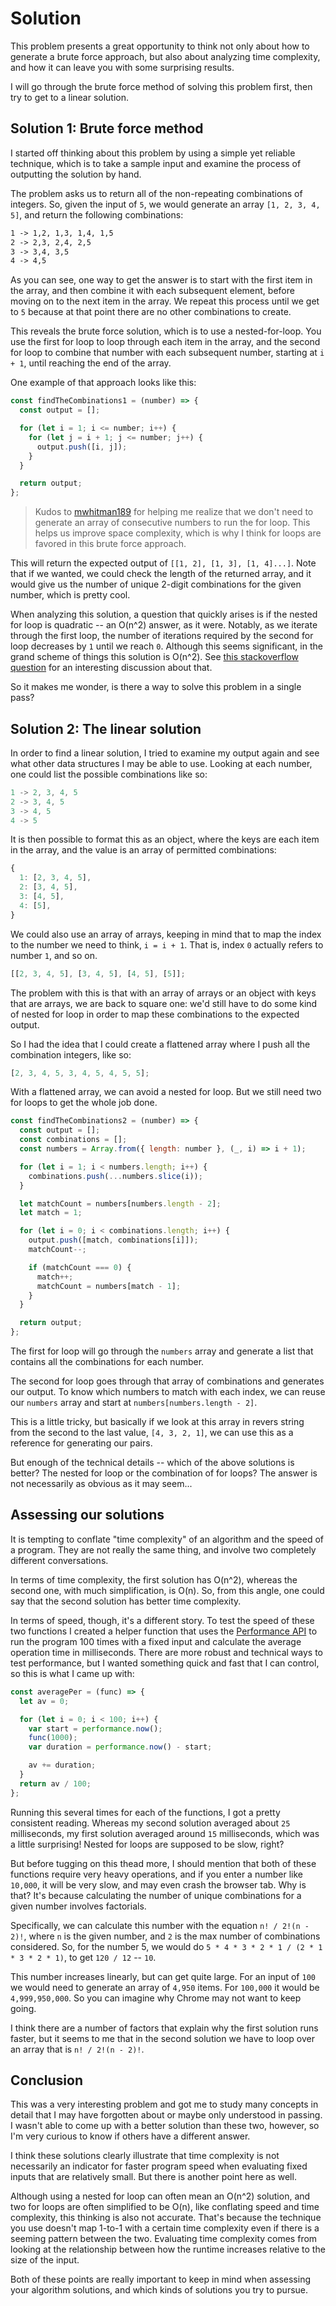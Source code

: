 # Solution

This problem presents a great opportunity to think not only about how to generate a brute force approach, but also about analyzing time complexity, and how it can leave you with some surprising results.

I will go through the brute force method of solving this problem first, then try to get to a linear solution.

## Solution 1: Brute force method

I started off thinking about this problem by using a simple yet reliable technique, which is to take a sample input and examine the process of outputting the solution by hand.

The problem asks us to return all of the non-repeating combinations of integers. So, given the input of `5`, we would generate an array `[1, 2, 3, 4, 5]`, and return the following combinations:

```md
1 -> 1,2, 1,3, 1,4, 1,5
2 -> 2,3, 2,4, 2,5
3 -> 3,4, 3,5
4 -> 4,5
```

As you can see, one way to get the answer is to start with the first item in the array, and then combine it with each subsequent element, before moving on to the next item in the array. We repeat this process until we get to `5` because at that point there are no other combinations to create.

This reveals the brute force solution, which is to use a nested-for-loop. You use the first for loop to loop through each item in the array, and the second for loop to combine that number with each subsequent number, starting at `i + 1`, until reaching the end of the array.

One example of that approach looks like this:

```js
const findTheCombinations1 = (number) => {
  const output = [];

  for (let i = 1; i <= number; i++) {
    for (let j = i + 1; j <= number; j++) {
      output.push([i, j]);
    }
  }

  return output;
};
```

> Kudos to [mwhitman189](https://github.com/mwhitman189) for helping me realize that we don't need to generate an array of consecutive numbers to run the for loop. This helps us improve space complexity, which is why I think for loops are favored in this brute force approach.

This will return the expected output of `[[1, 2], [1, 3], [1, 4]...]`. Note that if we wanted, we could check the length of the returned array, and it would give us the number of unique 2-digit combinations for the given number, which is pretty cool.

When analyzing this solution, a question that quickly arises is if the nested for loop is quadratic -- an O(n^2) answer, as it were. Notably, as we iterate through the first loop, the number of iterations required by the second for loop decreases by `1` until we reach `0`. Although this seems significant, in the grand scheme of things this solution is O(n^2). See [this stackoverflow question](https://stackoverflow.com/questions/362059/what-is-the-big-o-of-a-nested-loop-where-number-of-iterations-in-the-inner-loop) for an interesting discussion about that.

So it makes me wonder, is there a way to solve this problem in a single pass?

## Solution 2: The linear solution

In order to find a linear solution, I tried to examine my output again and see what other data structures I may be able to use. Looking at each number, one could list the possible combinations like so:

```js
1 -> 2, 3, 4, 5
2 -> 3, 4, 5
3 -> 4, 5
4 -> 5
```

It is then possible to format this as an object, where the keys are each item in the array, and the value is an array of permitted combinations:

```js
{
  1: [2, 3, 4, 5],
  2: [3, 4, 5],
  3: [4, 5],
  4: [5],
}
```

We could also use an array of arrays, keeping in mind that to map the index to the number we need to think, `i = i + 1`. That is, index `0` actually refers to number `1`, and so on.

```js
[[2, 3, 4, 5], [3, 4, 5], [4, 5], [5]];
```

The problem with this is that with an array of arrays or an object with keys that are arrays, we are back to square one: we'd still have to do some kind of nested for loop in order to map these combinations to the expected output.

So I had the idea that I could create a flattened array where I push all the combination integers, like so:

```js
[2, 3, 4, 5, 3, 4, 5, 4, 5, 5];
```

With a flattened array, we can avoid a nested for loop. But we still need two for loops to get the whole job done.

```js
const findTheCombinations2 = (number) => {
  const output = [];
  const combinations = [];
  const numbers = Array.from({ length: number }, (_, i) => i + 1);

  for (let i = 1; i < numbers.length; i++) {
    combinations.push(...numbers.slice(i));
  }

  let matchCount = numbers[numbers.length - 2];
  let match = 1;

  for (let i = 0; i < combinations.length; i++) {
    output.push([match, combinations[i]]);
    matchCount--;

    if (matchCount === 0) {
      match++;
      matchCount = numbers[match - 1];
    }
  }

  return output;
};
```

The first for loop will go through the `numbers` array and generate a list that contains all the combinations for each number.

The second for loop goes through that array of combinations and generates our output. To know which numbers to match with each index, we can reuse our `numbers` array and start at `numbers[numbers.length - 2]`.

This is a little tricky, but basically if we look at this array in revers string from the second to the last value, `[4, 3, 2, 1]`, we can use this as a reference for generating our pairs.

But enough of the technical details -- which of the above solutions is better? The nested for loop or the combination of for loops? The answer is not necessarily as obvious as it may seem...

## Assessing our solutions

It is tempting to conflate "time complexity" of an algorithm and the speed of a program. They are not really the same thing, and involve two completely different conversations.

In terms of time complexity, the first solution has O(n^2), whereas the second one, with much simplification, is O(n). So, from this angle, one could say that the second solution has better time complexity.

In terms of speed, though, it's a different story. To test the speed of these two functions I created a helper function that uses the [Performance API](https://developer.mozilla.org/en-US/docs/Web/API/Performance) to run the program 100 times with a fixed input and calculate the average operation time in milliseconds. There are more robust and technical ways to test performance, but I wanted something quick and fast that I can control, so this is what I came up with:

```js
const averagePer = (func) => {
  let av = 0;

  for (let i = 0; i < 100; i++) {
    var start = performance.now();
    func(1000);
    var duration = performance.now() - start;

    av += duration;
  }
  return av / 100;
};
```

Running this several times for each of the functions, I got a pretty consistent reading. Whereas my second solution averaged about `25` milliseconds, my first solution averaged around `15` milliseconds, which was a little surprising! Nested for loops are supposed to be slow, right?

But before tugging on this thead more, I should mention that both of these functions require very heavy operations, and if you enter a number like `10,000`, it will be very slow, and may even crash the browser tab. Why is that? It's because calculating the number of unique combinations for a given number involves factorials.

Specifically, we can calculate this number with the equation `n! / 2!(n - 2)!`, where `n` is the given number, and `2` is the max number of combinations considered. So, for the number 5, we would do `5 * 4 * 3 * 2 * 1 / (2 * 1 * 3 * 2 * 1)`, to get `120 / 12` -- `10`.

This number increases linearly, but can get quite large. For an input of `100` we would need to generate an array of `4,950` items. For `100,000` it would be `4,999,950,000`. So you can imagine why Chrome may not want to keep going.

I think there are a number of factors that explain why the first solution runs faster, but it seems to me that in the second solution we have to loop over an array that is `n! / 2!(n - 2)!`.

## Conclusion

This was a very interesting problem and got me to study many concepts in detail that I may have forgotten about or maybe only understood in passing. I wasn't able to come up with a better solution than these two, however, so I'm very curious to know if others have a different answer.

I think these solutions clearly illustrate that time complexity is not necessarily an indicator for faster program speed when evaluating fixed inputs that are relatively small. But there is another point here as well.

Although using a nested for loop can often mean an O(n^2) solution, and two for loops are often simplified to be O(n), like conflating speed and time complexity, this thinking is also not accurate. That's because the technique you use doesn't map 1-to-1 with a certain time complexity even if there is a seeming pattern between the two. Evaluating time complexity comes from looking at the relationship between how the runtime increases relative to the size of the input.

Both of these points are really important to keep in mind when assessing your algorithm solutions, and which kinds of solutions you try to pursue.
